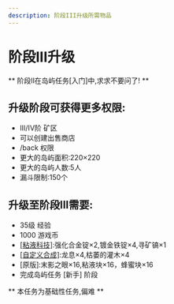 ```yaml
---
description: 阶段III升级所需物品
---
```


# 阶段III升级

** 阶段II在岛屿任务\[入门\]中,求求不要问了! **

## 升级阶段可获得更多权限:  
- III/IV阶 矿区  
- 可以创建出售商店  
- /back 权限  
- 更大的岛屿面积:220×220  
- 更大的岛屿人数:5人  
- 漏斗限制:150个 

## 升级至阶段III需要:  
- 35级 经验  
- 1000 游戏币  
- [\[粘液科技\]](https://doc.skycraft.cn/plugins/slimefun):强化合金锭×2,镀金铁锭×4,寻矿镐×1  
- [\[自定义合成\]](https://doc.skycraft.cn/plugins/minetinker):龙息×4,枯萎的灌木×4  
- \[原版\]:末影之眼×16,粘液块×16，蜂蜜块×16
- 完成岛屿任务 \[新手\] 阶段    

** 本任务为基础性任务,偏难 **


